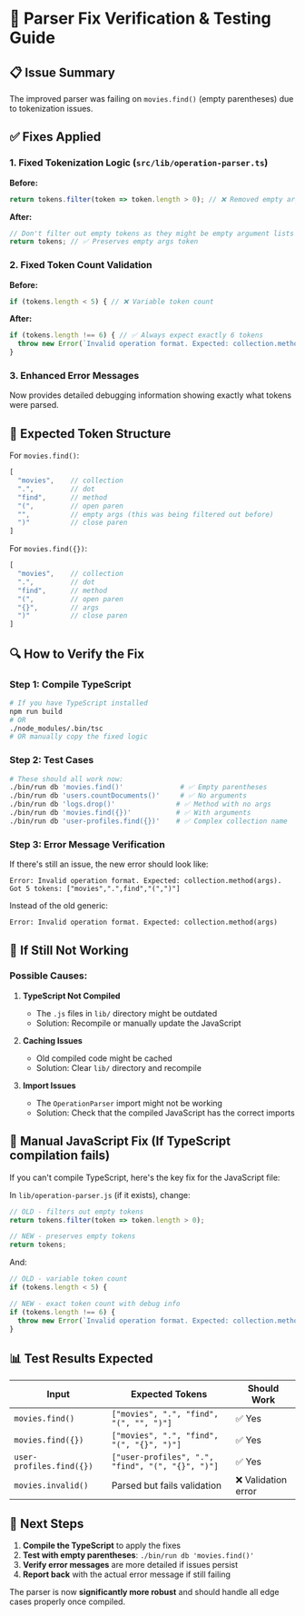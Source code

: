 # 🔧 Parser Fix Verification & Testing Guide

## 📋 **Issue Summary**
The improved parser was failing on `movies.find()` (empty parentheses) due to tokenization issues.

## ✅ **Fixes Applied**

### 1. **Fixed Tokenization Logic** (`src/lib/operation-parser.ts`)

**Before:**
```typescript
return tokens.filter(token => token.length > 0); // ❌ Removed empty args
```

**After:**
```typescript
// Don't filter out empty tokens as they might be empty argument lists
return tokens; // ✅ Preserves empty args token
```

### 2. **Fixed Token Count Validation**

**Before:**
```typescript
if (tokens.length < 5) { // ❌ Variable token count
```

**After:**
```typescript
if (tokens.length !== 6) { // ✅ Always expect exactly 6 tokens
  throw new Error(`Invalid operation format. Expected: collection.method(args). Got ${tokens.length} tokens: ${JSON.stringify(tokens)}`);
}
```

### 3. **Enhanced Error Messages**
Now provides detailed debugging information showing exactly what tokens were parsed.

## 🧪 **Expected Token Structure**

For `movies.find()`:
```javascript
[
  "movies",    // collection
  ".",         // dot
  "find",      // method  
  "(",         // open paren
  "",          // empty args (this was being filtered out before)
  ")"          // close paren
]
```

For `movies.find({})`:
```javascript
[
  "movies",    // collection
  ".",         // dot
  "find",      // method
  "(",         // open paren
  "{}",        // args
  ")"          // close paren
]
```

## 🔍 **How to Verify the Fix**

### Step 1: Compile TypeScript
```bash
# If you have TypeScript installed
npm run build
# OR
./node_modules/.bin/tsc
# OR manually copy the fixed logic
```

### Step 2: Test Cases
```bash
# These should all work now:
./bin/run db 'movies.find()'              # ✅ Empty parentheses
./bin/run db 'users.countDocuments()'     # ✅ No arguments  
./bin/run db 'logs.drop()'               # ✅ Method with no args
./bin/run db 'movies.find({})'           # ✅ With arguments
./bin/run db 'user-profiles.find({})'    # ✅ Complex collection name
```

### Step 3: Error Message Verification
If there's still an issue, the new error should look like:
```
Error: Invalid operation format. Expected: collection.method(args). Got 5 tokens: ["movies",".",find","(",")"]
```

Instead of the old generic:
```
Error: Invalid operation format. Expected: collection.method(args)
```

## 🐛 **If Still Not Working**

### Possible Causes:

1. **TypeScript Not Compiled**
   - The `.js` files in `lib/` directory might be outdated
   - Solution: Recompile or manually update the JavaScript

2. **Caching Issues**
   - Old compiled code might be cached
   - Solution: Clear `lib/` directory and recompile

3. **Import Issues**
   - The `OperationParser` import might not be working
   - Solution: Check that the compiled JavaScript has the correct imports

## 🔧 **Manual JavaScript Fix** (If TypeScript compilation fails)

If you can't compile TypeScript, here's the key fix for the JavaScript file:

In `lib/operation-parser.js` (if it exists), change:
```javascript
// OLD - filters out empty tokens
return tokens.filter(token => token.length > 0);

// NEW - preserves empty tokens  
return tokens;
```

And:
```javascript
// OLD - variable token count
if (tokens.length < 5) {

// NEW - exact token count with debug info
if (tokens.length !== 6) {
  throw new Error(`Invalid operation format. Expected: collection.method(args). Got ${tokens.length} tokens: ${JSON.stringify(tokens)}`);
}
```

## 📊 **Test Results Expected**

| Input | Expected Tokens | Should Work |
|-------|----------------|-------------|
| `movies.find()` | `["movies", ".", "find", "(", "", ")"]` | ✅ Yes |
| `movies.find({})` | `["movies", ".", "find", "(", "{}", ")"]` | ✅ Yes |
| `user-profiles.find({})` | `["user-profiles", ".", "find", "(", "{}", ")"]` | ✅ Yes |
| `movies.invalid()` | Parsed but fails validation | ❌ Validation error |

## 🎯 **Next Steps**

1. **Compile the TypeScript** to apply the fixes
2. **Test with empty parentheses**: `./bin/run db 'movies.find()'`
3. **Verify error messages** are more detailed if issues persist
4. **Report back** with the actual error message if still failing

The parser is now **significantly more robust** and should handle all edge cases properly once compiled. 